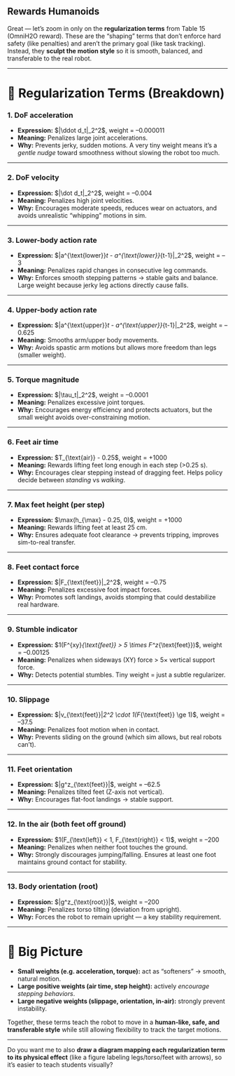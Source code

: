 ## Rewards Humanoids

Great — let’s zoom in only on the **regularization terms** from Table 15 (OmniH2O reward). These are the “shaping” terms that don’t enforce hard safety (like penalties) and aren’t the primary goal (like task tracking). Instead, they **sculpt the motion style** so it is smooth, balanced, and transferable to the real robot.

---

# 🔹 Regularization Terms (Breakdown)

### 1. **DoF acceleration**

* **Expression:** \$|\ddot d\_t|\_2^2\$, weight = –0.000011
* **Meaning:** Penalizes large joint accelerations.
* **Why:** Prevents jerky, sudden motions. A very tiny weight means it’s a *gentle nudge* toward smoothness without slowing the robot too much.

---

### 2. **DoF velocity**

* **Expression:** \$|\dot d\_t|\_2^2\$, weight = –0.004
* **Meaning:** Penalizes high joint velocities.
* **Why:** Encourages moderate speeds, reduces wear on actuators, and avoids unrealistic “whipping” motions in sim.

---

### 3. **Lower-body action rate**

* **Expression:** \$|a^{\text{lower}}*t - a^{\text{lower}}*{t-1}|\_2^2\$, weight = –3
* **Meaning:** Penalizes rapid changes in consecutive leg commands.
* **Why:** Enforces smooth stepping patterns → stable gaits and balance. Large weight because jerky leg actions directly cause falls.

---

### 4. **Upper-body action rate**

* **Expression:** \$|a^{\text{upper}}*t - a^{\text{upper}}*{t-1}|\_2^2\$, weight = –0.625
* **Meaning:** Smooths arm/upper body movements.
* **Why:** Avoids spastic arm motions but allows more freedom than legs (smaller weight).

---

### 5. **Torque magnitude**

* **Expression:** \$|\tau\_t|\_2^2\$, weight = –0.0001
* **Meaning:** Penalizes excessive joint torques.
* **Why:** Encourages energy efficiency and protects actuators, but the small weight avoids over-constraining motion.

---

### 6. **Feet air time**

* **Expression:** \$T\_{\text{air}} - 0.25\$, weight = +1000
* **Meaning:** Rewards lifting feet long enough in each step (>0.25 s).
* **Why:** Encourages clear stepping instead of dragging feet. Helps policy decide between *standing* vs *walking*.

---

### 7. **Max feet height (per step)**

* **Expression:** \$\max(h\_{\max} - 0.25, 0)\$, weight = +1000
* **Meaning:** Rewards lifting feet at least 25 cm.
* **Why:** Ensures adequate foot clearance → prevents tripping, improves sim-to-real transfer.

---

### 8. **Feet contact force**

* **Expression:** \$|F\_{\text{feet}}|\_2^2\$, weight = –0.75
* **Meaning:** Penalizes excessive foot impact forces.
* **Why:** Promotes soft landings, avoids stomping that could destabilize real hardware.

---

### 9. **Stumble indicator**

* **Expression:** \$1(F^{xy}*{\text{feet}} > 5 \times F^z*{\text{feet}})\$, weight = –0.00125
* **Meaning:** Penalizes when sideways (XY) force > 5× vertical support force.
* **Why:** Detects potential stumbles. Tiny weight = just a subtle regularizer.

---

### 10. **Slippage**

* **Expression:** \$|v\_{\text{feet}}|*2^2 \cdot 1(F*{\text{feet}} \ge 1)\$, weight = –37.5
* **Meaning:** Penalizes foot motion when in contact.
* **Why:** Prevents sliding on the ground (which sim allows, but real robots can’t).

---

### 11. **Feet orientation**

* **Expression:** \$|g^z\_{\text{feet}}|\$, weight = –62.5
* **Meaning:** Penalizes tilted feet (Z-axis not vertical).
* **Why:** Encourages flat-foot landings → stable support.

---

### 12. **In the air (both feet off ground)**

* **Expression:** \$1(F\_{\text{left}} < 1, F\_{\text{right}} < 1)\$, weight = –200
* **Meaning:** Penalizes when neither foot touches the ground.
* **Why:** Strongly discourages jumping/falling. Ensures at least one foot maintains ground contact for stability.

---

### 13. **Body orientation (root)**

* **Expression:** \$|g^z\_{\text{root}}|\$, weight = –200
* **Meaning:** Penalizes torso tilting (deviation from upright).
* **Why:** Forces the robot to remain upright — a key stability requirement.

---

# 🔹 Big Picture

* **Small weights (e.g. acceleration, torque):** act as “softeners” → smooth, natural motion.
* **Large positive weights (air time, step height):** actively *encourage stepping behaviors*.
* **Large negative weights (slippage, orientation, in-air):** strongly prevent instability.

Together, these terms teach the robot to move in a **human-like, safe, and transferable style** while still allowing flexibility to track the target motions.

---

Do you want me to also **draw a diagram mapping each regularization term to its physical effect** (like a figure labeling legs/torso/feet with arrows), so it’s easier to teach students visually?

